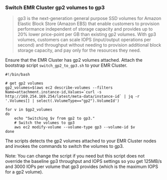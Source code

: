 
### Switch EMR Cluster gp2 volumes to gp3

>  gp3 is the next-generation general purpose SSD volumes for Amazon Elastic Block Store (Amazon EBS) that enable customers to provision performance independent of storage capacity and provides up to 20% lower price-point per GB than existing gp2 volumes. With gp3 volumes, customers can scale IOPS (input/output operations per second) and throughput without needing to provision additional block storage capacity, and pay only for the resources they need.  

Ensure that the EMR Cluster has gp2 volumes attached. Attach the bootstrap script `switch_gp2_to_gp3.sh` to your EMR Cluster. 

```
#!/bin/bash

# get gp2 volumes
gp2_volumes=$(aws ec2 describe-volumes --filters Name=attachment.instance-id,Values=`curl -s http://169.254.169.254/latest/meta-data/instance-id` | jq -r '.Volumes[] | select(.VolumeType=="gp2").VolumeId')

for v in $gp2_volumes
do
	echo "Switching $v from gp2 to gp3."
	# Switch the volumes to gp3
	aws ec2 modify-volume --volume-type gp3 --volume-id $v
done

``` 

The scripts detects the gp2 volumes attached to your EMR Cluster nodes and invokes the commands to switch the volumes to gp3.

Note: You can change the script if you need but this script does not override the baseline gp3 throughput and IOPS settings so you get 125MB/s and 3000 IOPs per volume that gp3 provides (which is the maximum IOPS for a gp2 volume).
